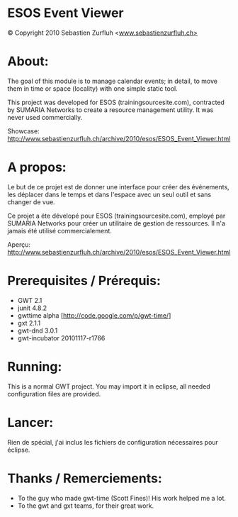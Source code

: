 ESOS Event Viewer
=================
© Copyright 2010 Sebastien Zurfluh <www.sebastienzurfluh.ch>


About:
====== 
The goal of this module is to manage calendar events; in detail, to move them
in time or space (locality) with one simple static tool.

This project was developed for ESOS (trainingsourcesite.com), contracted by
SUMARIA Networks to create a resource management utility.
It was never used commercially.

Showcase: http://www.sebastienzurfluh.ch/archive/2010/esos/ESOS_Event_Viewer.html

A propos:
=========

Le but de ce projet est de donner une interface pour créer des événements, 
les déplacer dans le temps et dans l'espace avec un seul outil et sans changer
de vue.

Ce projet a éte dévelopé pour ESOS (trainingsourcesite.com), employé par
SUMARIA Networks pour créer un utilitaire de gestion de ressources.
Il n'a jamais été utilisé commercialement.

Aperçu: http://www.sebastienzurfluh.ch/archive/2010/esos/ESOS_Event_Viewer.html


Prerequisites / Prérequis:
==========================
 + GWT 2.1
 + junit 4.8.2
 + gwttime alpha [http://code.google.com/p/gwt-time/]
 + gxt 2.1.1
 + gwt-dnd 3.0.1
 + gwt-incubator 20101117-r1766

Running:
========
This is a normal GWT project. You may import it in eclipse, all needed configuration files are provided.

Lancer:
=======
Rien de spécial, j'ai inclus les fichiers de configuration nécessaires pour éclipse.


Thanks / Remerciements:
=======================
 + To the guy who made gwt-time (Scott Fines)! His work helped me a lot.
 + To the gwt and gxt teams, for their great work.
 
